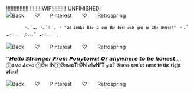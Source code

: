 !!!!!!!!!!!!!!!!!!!!!!!!WIP!!!!!!!!!! UNFINISHED!
          ![Back　　♡　　Pinterest　　♡　　Retrospring](https://github.com/Dustyyxb/HaLoser/assets/153450745/6abde66b-7e3e-4d90-a75d-a15192582459)


           ⋆｡ ﾟ☁︎｡ ⋆｡ ﾟ☾ ﾟ｡ ⋆ "𝕴𝖙 𝕷𝖔𝖔𝖐𝖘 𝖑𝖎𝖐𝖊 𝕴 𝖆𝖒 𝖙𝖍𝖊 𝖇𝖊𝖘𝖙 𝖆𝖓𝖉 𝖞𝖔𝖚'𝖗𝖊 𝕿𝖍𝖊 𝖜𝖔𝖗𝖘𝖙!" ‧₊˚ ☁️⋅♡𓂃 ࣪ ִֶָ☾.‧₊˚ ☁️⋅♡𓂃 ࣪ ִֶָ   


           
  ![Back　　♡　　Pinterest　　♡　　Retrospring](https://github.com/Dustyyxb/HaLoser/assets/153450745/f2a2fbbe-2667-4c6d-bfbb-88351982d2be)
                              


   ''𝙃𝙚𝙡𝙡𝙤 𝙎𝙩𝙧𝙖𝙣𝙜𝙚𝙧 𝙁𝙧𝙤𝙢 𝙋𝙤𝙣𝙮𝙩𝙤𝙬𝙣! 𝙊𝙧 𝙖𝙣𝙮𝙬𝙝𝙚𝙧𝙚 𝙩𝙤 𝙗𝙚 𝙝𝙤𝙣𝙚𝙨𝙩..,, 
              ⓒ𝐚м𝑒 𝓱𝑒я𝑒 ⓕØя  Ɨ𝐍ⓕØям𝐚𝐓ƗØ𝐍 𝓭Ɨ𝓭𝐍'𝐓 𝔂𝐚?
             𝕲𝖚𝖊𝖘𝖘 𝖞𝖔𝖚'𝖛𝖊 𝖈𝖆𝖒𝖊 𝖙𝖔 𝖙𝖍𝖊 𝖗𝖎𝖌𝖍𝖙 𝖕𝖑𝖆𝖈𝖊!


  ![Back　　♡　　Pinterest　　♡　　Retrospring](https://github.com/Dustyyxb/HaLoser/assets/153450745/1ce727b3-de31-4fec-bd55-eb99e176c6a8)




        
